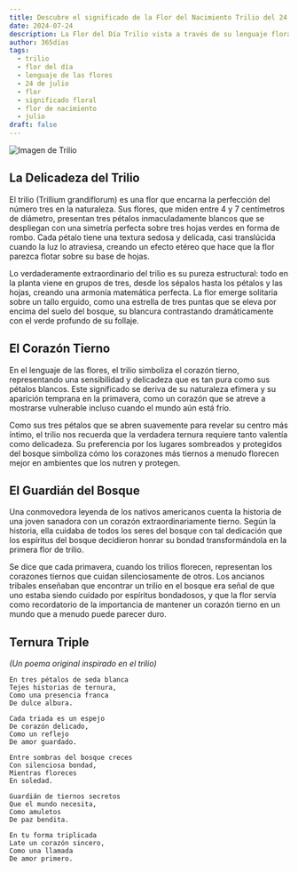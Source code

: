 ```yaml
---
title: Descubre el significado de la Flor del Nacimiento Trilio del 24 de julio
date: 2024-07-24
description: La Flor del Día Trilio vista a través de su lenguaje floral e historias
author: 365días
tags:
  - trilio
  - flor del día
  - lenguaje de las flores
  - 24 de julio
  - flor
  - significado floral
  - flor de nacimiento
  - julio
draft: false
---
```


![Imagen de Trilio](https://cdn.pixabay.com/photo/2018/05/19/14/37/trillium-3413621_1280.jpg#center#center)


## La Delicadeza del Trilio

El trilio (Trillium grandiflorum) es una flor que encarna la perfección del número tres en la naturaleza. Sus flores, que miden entre 4 y 7 centímetros de diámetro, presentan tres pétalos inmaculadamente blancos que se despliegan con una simetría perfecta sobre tres hojas verdes en forma de rombo. Cada pétalo tiene una textura sedosa y delicada, casi translúcida cuando la luz lo atraviesa, creando un efecto etéreo que hace que la flor parezca flotar sobre su base de hojas.

Lo verdaderamente extraordinario del trilio es su pureza estructural: todo en la planta viene en grupos de tres, desde los sépalos hasta los pétalos y las hojas, creando una armonía matemática perfecta. La flor emerge solitaria sobre un tallo erguido, como una estrella de tres puntas que se eleva por encima del suelo del bosque, su blancura contrastando dramáticamente con el verde profundo de su follaje.

## El Corazón Tierno

En el lenguaje de las flores, el trilio simboliza el corazón tierno, representando una sensibilidad y delicadeza que es tan pura como sus pétalos blancos. Este significado se deriva de su naturaleza efímera y su aparición temprana en la primavera, como un corazón que se atreve a mostrarse vulnerable incluso cuando el mundo aún está frío.

Como sus tres pétalos que se abren suavemente para revelar su centro más íntimo, el trilio nos recuerda que la verdadera ternura requiere tanto valentía como delicadeza. Su preferencia por los lugares sombreados y protegidos del bosque simboliza cómo los corazones más tiernos a menudo florecen mejor en ambientes que los nutren y protegen.

## El Guardián del Bosque

Una conmovedora leyenda de los nativos americanos cuenta la historia de una joven sanadora con un corazón extraordinariamente tierno. Según la historia, ella cuidaba de todos los seres del bosque con tal dedicación que los espíritus del bosque decidieron honrar su bondad transformándola en la primera flor de trilio.

Se dice que cada primavera, cuando los trilios florecen, representan los corazones tiernos que cuidan silenciosamente de otros. Los ancianos tribales enseñaban que encontrar un trilio en el bosque era señal de que uno estaba siendo cuidado por espíritus bondadosos, y que la flor servía como recordatorio de la importancia de mantener un corazón tierno en un mundo que a menudo puede parecer duro.

## Ternura Triple
*(Un poema original inspirado en el trilio)*

```
En tres pétalos de seda blanca
Tejes historias de ternura,
Como una presencia franca
De dulce albura.

Cada triada es un espejo
De corazón delicado,
Como un reflejo
De amor guardado.

Entre sombras del bosque creces
Con silenciosa bondad,
Mientras floreces
En soledad.

Guardián de tiernos secretos
Que el mundo necesita,
Como amuletos
De paz bendita.

En tu forma triplicada
Late un corazón sincero,
Como una llamada
De amor primero.
```